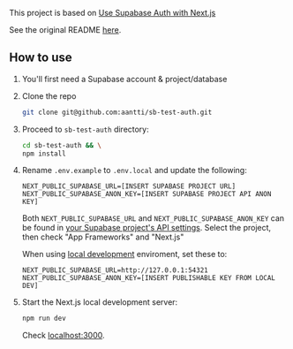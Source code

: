 This project is based on [Use Supabase Auth with Next.js](https://supabase.com/docs/guides/auth/quickstarts/nextjs)

See the original README [here](https://github.com/vercel/next.js/blob/canary/examples/with-supabase/README.md).

## How to use

1. You'll first need a Supabase account & project/database

2. Clone the repo

   ```bash
   git clone git@github.com:aantti/sb-test-auth.git
   ```

3. Proceed to `sb-test-auth` directory:

   ```bash
   cd sb-test-auth && \
   npm install
   ```

4. Rename `.env.example` to `.env.local` and update the following:

   ```
   NEXT_PUBLIC_SUPABASE_URL=[INSERT SUPABASE PROJECT URL]
   NEXT_PUBLIC_SUPABASE_ANON_KEY=[INSERT SUPABASE PROJECT API ANON KEY]
   ```
   
   Both `NEXT_PUBLIC_SUPABASE_URL` and `NEXT_PUBLIC_SUPABASE_ANON_KEY` can be found in [your Supabase project's API settings](https://supabase.com/dashboard/project/_?showConnect=true). Select the project, then check "App Frameworks"  and "Next.js"

   When using [local development](https://supabase.com/docs/guides/local-development) enviroment, set these to:

   ```
   NEXT_PUBLIC_SUPABASE_URL=http://127.0.0.1:54321
   NEXT_PUBLIC_SUPABASE_ANON_KEY=[INSERT PUBLISHABLE KEY FROM LOCAL DEV]
   ```

5. Start the Next.js local development server:

   ```bash
   npm run dev
   ```

   Check [localhost:3000](http://localhost:3000/).

